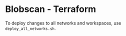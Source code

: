 # Blobscan - Terraform

To deploy changes to all networks and workspaces, use `deploy_all_networks.sh`.
